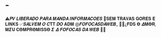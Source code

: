 # -
⚠️𝑷𝑽 𝑳𝑰𝜝𝑬𝑹𝜜𝑫𝑶 𝑷𝜜𝑹𝜜 𝑴𝜜𝑵𝑫𝜜 𝑰𝑵𝑭𝑶𝐑𝑴𝜜𝑪𝑶𝑬𝑺  🚫𝐒𝐄𝐌 𝐓𝐑𝐀𝐕𝐀𝐒 𝐆𝐎𝐑𝐄𝐒 𝐄 𝐋𝐈𝐍𝐊𝐒  ✅𝑺𝜜𝑳𝑽𝑬𝑴 𝑶 𝑪𝐓𝐓 𝑫𝑶 𝐀𝐃𝐌  @𝑭𝑶𝑭𝑶𝑪𝜜𝑺𝑫𝜜𝑾𝑬𝜝_  💍💖¿𝐅𝐃𝐒 𝚯 𝜟𝐌𝚯𝐑, 𝐌𝜮𝐔 𝐂𝚯𝐌𝐏𝐑𝚯𝐌𝐈𝐒𝐒𝚯 𝜮 𝜟 𝑭𝑶𝑭𝑶𝑪𝜜𝑺 𝑫𝜜 𝑾𝑬𝜝 💖💍
